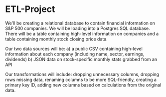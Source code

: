 # ETL-Project

We'll be creating a relational database to contain financial information on S&P 500 companies. We will be loading into a Postgres SQL database. There will be a table containing high-level information on companies and a table containing monthly stock closing price data.

Our two data sources will be:
a) a public CSV containing high-level information about each company (including name, sector, earnings, dividends)
b) JSON data on stock-specific monthly stats grabbed from an API

Our transformations will include: dropping unnecessary columns, dropping rows missing data, renaming columns to be more SQL-friendly, creating a primary key ID, adding new columns based on calculations from the original data.
